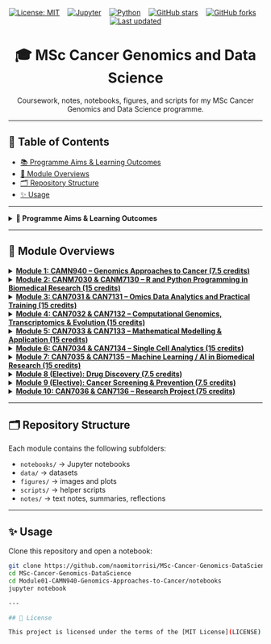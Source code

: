 <!-- Badges Row -->
<p align="center">
  <a href="LICENSE"><img src="https://img.shields.io/badge/License-MIT-yellow.svg" alt="License: MIT"></a>
  &nbsp;&nbsp;
  <a href="https://jupyter.org" target="_blank"><img src="https://img.shields.io/badge/Made%20with-Jupyter-orange" alt="Jupyter"></a>
  &nbsp;&nbsp;
  <a href="https://www.python.org/" target="_blank"><img src="https://img.shields.io/badge/Python-3.10%2B-blue" alt="Python"></a>
  &nbsp;&nbsp;
  <a href="https://github.com/naomitorrisi/MSc-Cancer-Genomics-DataScience/stargazers"><img src="https://img.shields.io/github/stars/naomitorrisi/MSc-Cancer-Genomics-DataScience?style=social" alt="GitHub stars"></a>
  &nbsp;&nbsp;
  <a href="https://github.com/naomitorrisi/MSc-Cancer-Genomics-DataScience/network/members"><img src="https://img.shields.io/github/forks/naomitorrisi/MSc-Cancer-Genomics-DataScience?style=social" alt="GitHub forks"></a>
  &nbsp;&nbsp;
  <a href="https://github.com/naomitorrisi/MSc-Cancer-Genomics-DataScience/commits/main"><img src="https://img.shields.io/github/last-commit/naomitorrisi/MSc-Cancer-Genomics-DataScience" alt="Last updated"></a>
</p>

<h1 align="center">🎓 MSc Cancer Genomics and Data Science</h1>

<p align="center">
  Coursework, notes, notebooks, figures, and scripts for my MSc Cancer Genomics and Data Science programme.
</p>

---

## 📑 Table of Contents
- [📚 Programme Aims & Learning Outcomes](#-programme-aims--learning-outcomes)
- [📂 Module Overviews](#-module-overviews)
- [🗂 Repository Structure](#-repository-structure)
- [✨ Usage](#-usage)

---

<details>
<summary><strong>🎯 Programme Aims & Learning Outcomes</strong></summary>

## Programme Aims  
- Address shortage of skilled **bioinformaticians, computational biologists and data analysts** in biomedical/cancer research  
- Provide cutting-edge **analytical and computational skills** in genomics and data science  
- Train in **multi-omics data analysis** and **real-world clinical applications**  
- Produce graduates who:  
  - Apply strong computational and problem-solving skills  
  - Meet local and international demand for data scientists in biomedicine  
  - Are equipped for research careers with transferable skills and an individual project  
  - Contribute to **interdisciplinary collaborations**  

---

## Learning Outcomes  

**Academic Content**  
- Deep knowledge of cancer genomics and omics technologies  
- Advanced understanding of bioinformatics resources, pipelines, and tools  
- Ability to analyse complex/incomplete data and develop new approaches  
- Mastery of key technical skills for complex cancer data analysis  

**Disciplinary Skills**  
- Critically evaluate new developments in cancer bioinformatics  
- Devise solutions to complex research/analytical problems  
- Maintain and improve analytical pipelines, justify results  
- Develop novel software when existing tools are insufficient  

**Attributes & Transferable Skills**  
- Communicate results to diverse audiences (researchers, clinicians, industry)  
- Apply project design, management, teamwork, software development, and presentation skills  
- Lead or work effectively within groups, handle conflict with confidence  
- Apply analytical/transferable skills to novel/unfamiliar problems  

---

## Teaching & Learning Strategy  
- Mix of **lectures, practicals, Q&As, and seminars** (both on campus and online)  
- **Hands-on practicals** to build confidence with bioinformatics tools  
- Coursework with **detailed individual feedback**  
- **Self-directed learning** encouraged throughout modules  
- Access to mentors for academic, career, and training support  
- External seminars from active researchers in cancer genomics & data science  
- Major **individual thesis project (75 credits)** to consolidate skills  

</details>

---

## 📂 Module Overviews

<details>
<summary><a href="./Module01-CAMN940-Genomics-Approaches-to-Cancer/"><strong>Module 1: CAMN940 – Genomics Approaches to Cancer (7.5 credits)</strong></a></summary>

Latest advances in omics technologies and their applications in cancer research and clinics.  
**Assessment:** 50% coursework, 50% online exam  
**Leads:** Prof. Tatjana Crnogorac-Jurcevic, Prof. Claude Chelala  

</details>

<details>
<summary><a href="./Module02-CANM7030-and-CANM7130-R-and-Python-Programming-in-Biomedical-Research/"><strong>Module 2: CANM7030 & CANM7130 – R and Python Programming in Biomedical Research (15 credits)</strong></a></summary>

Introduction to R and Python programming for biomedical and cancer data science. Combines lectures and practicals using real cancer datasets.  
**Assessment:** 50% coursework (R), 50% coursework (Python)  
**Leads:** Dr Jun Wang, Dr Findlay Copley, Dr C. Anthony Anene  

</details>

<details>
<summary><a href="./Module03-CAN7031-and-CANM7131-Omics-data-analytics-and-practical-training/"><strong>Module 3: CAN7031 & CAN7131 – Omics Data Analytics and Practical Training (15 credits)</strong></a></summary>

Pipelines and tools for analysing RNA-seq, DNA-seq, ChIP-seq, DNA methylation, and proteomics. Hands-on use of HPC and real-life patient data.  
**Assessment:** 100% coursework  
**Lead:** Dr Jun Wang  

</details>

<details>
<summary><a href="./Module04-CAN7032-and-CAN7132-Computational-Genomics-Transcriptomics-and-Evolution/"><strong>Module 4: CAN7032 & CAN7132 – Computational Genomics, Transcriptomics & Evolution (15 credits)</strong></a></summary>

Advanced computational approaches for tumour evolution, clonal dynamics, immune cell infiltration, and tumour immunogenicity.  
**Assessment:** 100% coursework  
**Leads:** Prof. Sarah McClelland, Dr Jun Wang  

</details>

<details>
<summary><a href="./Module05-CAN7033-and-CANM7133-Mathematical-modeling-and-application/"><strong>Module 5: CAN7033 & CAN7133 – Mathematical Modelling & Application (15 credits)</strong></a></summary>

Introduction to deterministic and stochastic models in biology, including growth models, Lotka–Volterra, SIR, and the Luria–Delbrück framework.  
**Assessment:** 100% coursework  
**Lead:** Dr Benjamin Werner  

</details>

<details>
<summary><a href="./Module06-CAN7034-AND-CAN7134-Single-cell-analytics/"><strong>Module 6: CAN7034 & CAN7134 – Single Cell Analytics (15 credits)</strong></a></summary>

Single-cell assays for gene expression, chromatin accessibility, genomics, and spatial methods. Focus on computational integration of multimodal data.  
**Assessment:** 100% coursework  
**Lead:** Dr Mirjana Efremova  

</details>

<details>
<summary><a href="./Module07-CAN7035-AND-CAN7135-Machine-Learning-AI-and-application-to-biomedical-research/"><strong>Module 7: CAN7035 & CAN7135 – Machine Learning / AI in Biomedical Research (15 credits)</strong></a></summary>

Machine learning and AI for omics and imaging data; methods, workflows, and clinical applications. Includes hands-on application to cancer datasets.  
**Assessment:** 100% coursework  
**Leads:** Dr Jun Wang, Prof. Pedro Cutillas  

</details>

<details>
<summary><a href="./Module08-Drug-Discovery/"><strong>Module 8 (Elective): Drug Discovery (7.5 credits)</strong></a></summary>

Covers the drug development pipeline from target identification through preclinical development to clinical trials.  
**Assessment:** Coursework + online exam  
**Leads:** Dr Barrie Peck, Dr Tanya Soliman  

</details>

<details>
<summary><a href="./Module09-Cancer-Screening-and-Prevention/"><strong>Module 9 (Elective): Cancer Screening & Prevention (7.5 credits)</strong></a></summary>

Epidemiology, modifiable risk factors, prevention strategies, and cancer screening (breast, cervical, bowel, HPV). Includes discussion of cytosponge and multicancer early detection.  
**Leads:** Dr Judith Offman, Prof. Peter Sasieni (Wolfson Institute of Population Health)  

</details>

<details>
<summary><a href="./Module10-CAN7036-AND-CAN7136-Cancer-Genomics-and-Data-Science-Research-Project/"><strong>Module 10: CAN7036 & CAN7136 – Research Project (75 credits)</strong></a></summary>

Independent project applying genomics and data science skills in BCI/QMUL or partner labs. Focus on novel bioinformatics/computational research questions.  
**Assessment:** 20% presentation, 80% dissertation  

</details>

---

## 🗂 Repository Structure
Each module contains the following subfolders:
- `notebooks/` → Jupyter notebooks  
- `data/` → datasets  
- `figures/` → images and plots  
- `scripts/` → helper scripts  
- `notes/` → text notes, summaries, reflections  

---

## ✨ Usage
Clone this repository and open a notebook:

```bash
git clone https://github.com/naomitorrisi/MSc-Cancer-Genomics-DataScience.git
cd MSc-Cancer-Genomics-DataScience
cd Module01-CAMN940-Genomics-Approaches-to-Cancer/notebooks
jupyter notebook

---

## 📜 License

This project is licensed under the terms of the [MIT License](LICENSE).

